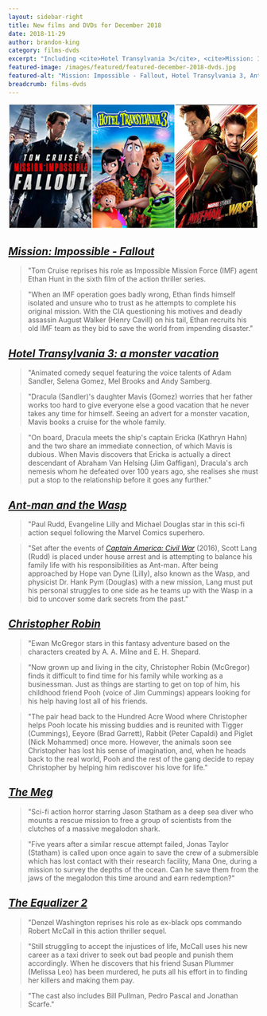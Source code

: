 ```yaml
---
layout: sidebar-right
title: New films and DVDs for December 2018
date: 2018-11-29
author: brandon-king
category: films-dvds
excerpt: "Including <cite>Hotel Transylvania 3</cite>, <cite>Mission: Impossible - Fallout</cite> and <cite>Ant-man and the Wasp</cite>."
featured-image: /images/featured/featured-december-2018-dvds.jpg
featured-alt: "Mission: Impossible - Fallout, Hotel Transylvania 3, Ant-man and the Wasp"
breadcrumb: films-dvds
---
```


![Mission: Impossible - Fallout, Hotel Transylvania 3, Ant-man and the Wasp](/images/featured/featured-december-2018-dvds.jpg)

## [<cite>Mission: Impossible - Fallout</cite>](https://suffolk.spydus.co.uk/cgi-bin/spydus.exe/ENQ/OPAC/BIBENQ?BRN=2473909)

> "Tom Cruise reprises his role as Impossible Mission Force (IMF) agent Ethan Hunt in the sixth film of the action thriller series.

> "When an IMF operation goes badly wrong, Ethan finds himself isolated and unsure who to trust as he attempts to complete his original mission. With the CIA questioning his motives and deadly assassin August Walker (Henry Cavill) on his tail, Ethan recruits his old IMF team as they bid to save the world from impending disaster."

## [<cite>Hotel Transylvania 3: a monster vacation</cite>](https://suffolk.spydus.co.uk/cgi-bin/spydus.exe/ENQ/OPAC/BIBENQ?BRN=2511051)

> "Animated comedy sequel featuring the voice talents of Adam Sandler, Selena Gomez, Mel Brooks and Andy Samberg.

> "Dracula (Sandler)'s daughter Mavis (Gomez) worries that her father works too hard to give everyone else a good vacation that he never takes any time for himself. Seeing an advert for a monster vacation, Mavis books a cruise for the whole family.

> "On board, Dracula meets the ship's captain Ericka (Kathryn Hahn) and the two share an immediate connection, of which Mavis is dubious. When Mavis discovers that Ericka is actually a direct descendant of Abraham Van Helsing (Jim Gaffigan), Dracula's arch nemesis whom he defeated over 100 years ago, she realises she must put a stop to the relationship before it goes any further."

## [<cite>Ant-man and the Wasp</cite>](https://suffolk.spydus.co.uk/cgi-bin/spydus.exe/ENQ/OPAC/BIBENQ?BRN=2497613)

> "Paul Rudd, Evangeline Lilly and Michael Douglas star in this sci-fi action sequel following the Marvel Comics superhero.

> "Set after the events of [<cite>Captain America: Civil War</cite>](https://suffolk.spydus.co.uk/cgi-bin/spydus.exe/ENQ/OPAC/BIBENQ?BRN=2047182) (2016), Scott Lang (Rudd) is placed under house arrest and is attempting to balance his family life with his responsibilities as Ant-man. After being approached by Hope van Dyne (Lilly), also known as the Wasp, and physicist Dr. Hank Pym (Douglas) with a new mission, Lang must put his personal struggles to one side as he teams up with the Wasp in a bid to uncover some dark secrets from the past."

## [<cite>Christopher Robin</cite>](https://suffolk.spydus.co.uk/cgi-bin/spydus.exe/ENQ/OPAC/BIBENQ?BRN=2518497)

> "Ewan McGregor stars in this fantasy adventure based on the characters created by A. A. Milne and E. H. Shepard.

> "Now grown up and living in the city, Christopher Robin (McGregor) finds it difficult to find time for his family while working as a businessman. Just as things are starting to get on top of him, his childhood friend Pooh (voice of Jim Cummings) appears looking for his help having lost all of his friends.

> "The pair head back to the Hundred Acre Wood where Christopher helps Pooh locate his missing buddies and is reunited with Tigger (Cummings), Eeyore (Brad Garrett), Rabbit (Peter Capaldi) and Piglet (Nick Mohammed) once more. However, the animals soon see Christopher has lost his sense of imagination, and, when he heads back to the real world, Pooh and the rest of the gang decide to repay Christopher by helping him rediscover his love for life."

## [<cite>The Meg</cite>](https://suffolk.spydus.co.uk/cgi-bin/spydus.exe/ENQ/OPAC/BIBENQ?BRN=2460519)

> "Sci-fi action horror starring Jason Statham as a deep sea diver who mounts a rescue mission to free a group of scientists from the clutches of a massive megalodon shark.

> "Five years after a similar rescue attempt failed, Jonas Taylor (Statham) is called upon once again to save the crew of a submersible which has lost contact with their research facility, Mana One, during a mission to survey the depths of the ocean. Can he save them from the jaws of the megalodon this time around and earn redemption?"

## [<cite>The Equalizer 2</cite>](https://suffolk.spydus.co.uk/cgi-bin/spydus.exe/ENQ/OPAC/BIBENQ?BRN=2511050)

> "Denzel Washington reprises his role as ex-black ops commando Robert McCall in this action thriller sequel.

> "Still struggling to accept the injustices of life, McCall uses his new career as a taxi driver to seek out bad people and punish them accordingly. When he discovers that his friend Susan Plummer (Melissa Leo) has been murdered, he puts all his effort in to finding her killers and making them pay.

> "The cast also includes Bill Pullman, Pedro Pascal and Jonathan Scarfe."
